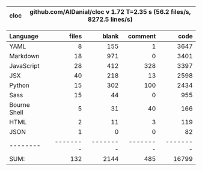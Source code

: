 cloc|github.com/AlDanial/cloc v 1.72  T=2.35 s (56.2 files/s, 8272.5 lines/s)
--- | ---

Language|files|blank|comment|code
:-------|-------:|-------:|-------:|-------:
YAML|8|155|1|3647
Markdown|18|971|0|3401
JavaScript|28|412|328|3397
JSX|40|218|13|2598
Python|15|302|100|2434
Sass|15|44|0|955
Bourne Shell|5|31|40|166
HTML|2|11|3|119
JSON|1|0|0|82
--------|--------|--------|--------|--------
SUM:|132|2144|485|16799

